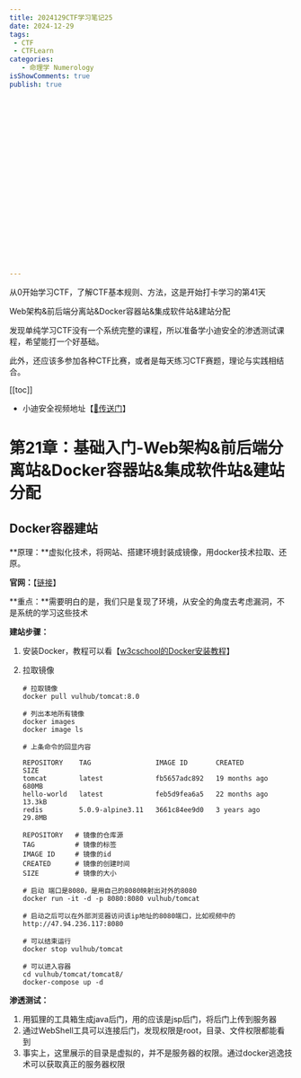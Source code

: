 ```yaml
---
title: 2024129CTF学习笔记25
date: 2024-12-29
tags:
 - CTF
 - CTFLearn
categories:
   - 命理学 Numerology
isShowComments: true
publish: true























---
```


<Boxx/>

从0开始学习CTF，了解CTF基本规则、方法，这是开始打卡学习的第41天

Web架构&前后端分离站&Docker容器站&集成软件站&建站分配

发现单纯学习CTF没有一个系统完整的课程，所以准备学小迪安全的渗透测试课程，希望能打一个好基础。

此外，还应该多参加各种CTF比赛，或者是每天练习CTF赛题，理论与实践相结合。

[[toc]]

- 小迪安全视频地址【[🔗传送门]([https://www.bilibili.com/video/BV123yAYMEwb/)】

<!-- more -->



# 第21章：基础入门-Web架构&前后端分离站&Docker容器站&集成软件站&建站分配

## Docker容器建站

**原理：**虚拟化技术，将网站、搭建环境封装成镜像，用docker技术拉取、还原。

**官网：**【[链接](https://hub.docker.com/)】

**重点：**需要明白的是，我们只是复现了环境，从安全的角度去考虑漏洞，不是系统的学习这些技术

**建站步骤：**

1. 安装Docker，教程可以看【[w3cschool的Docker安装教程](https://www.w3cschool.cn/docker/)】

2. 拉取镜像

   ```shell
   # 拉取镜像
   docker pull vulhub/tomcat:8.0
   
   # 列出本地所有镜像
   docker images
   docker image ls
   
   # 上条命令的回显内容
   
   REPOSITORY    TAG                IMAGE ID       CREATED         SIZE
   tomcat        latest             fb5657adc892   19 months ago   680MB
   hello-world   latest             feb5d9fea6a5   22 months ago   13.3kB
   redis         5.0.9-alpine3.11   3661c84ee9d0   3 years ago     29.8MB
    
   REPOSITORY   # 镜像的仓库源
   TAG          # 镜像的标签
   IMAGE ID     # 镜像的id
   CREATED      # 镜像的创建时间
   SIZE         # 镜像的大小
   
   # 启动 端口是8080，是用自己的8080映射出对外的8080
   docker run -it -d -p 8080:8080 vulhub/tomcat
   
   # 启动之后可以在外部浏览器访问该ip地址的8080端口，比如视频中的
   http://47.94.236.117:8080
   
   # 可以结束运行
   docker stop vulhub/tomcat
   
   # 可以进入容器
   cd vulhub/tomcat/tomcat8/
   docker-compose up -d
   ```

**渗透测试：**

1. 用狐狸的工具箱生成java后门，用的应该是jsp后门，将后门上传到服务器
2. 通过WebShell工具可以连接后门，发现权限是root，目录、文件权限都能看到
3. 事实上，这里展示的目录是虚拟的，并不是服务器的权限。通过docker逃逸技术可以获取真正的服务器权限
